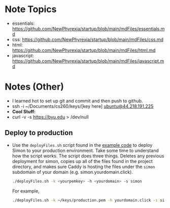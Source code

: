 # Note Topics
* essentials: https://github.com/NewPhyrexia/startup/blob/main/mdFiles/essentials.md
* css: https://github.com/NewPhyrexia/startup/blob/main/mdFiles/css.md
* html: https://github.com/NewPhyrexia/startup/blob/main/mdFiles/html.md
* javascript: https://github.com/NewPhyrexia/startup/blob/main/mdFiles/javascript.md

# Notes (Other)
* I learned hot to set up git and commit and then push to github.
* ssh -i ~/Documents/cs260/keys/[key here] ubuntu@44.218.191.225
* **Cool Stuff:**
* curl -v -s https://byu.edu > /dev/null

## Deploy to production

- Use the `deployFiles.sh` script found in the [example code](https://github.com/webprogramming260/simon-html/blob/main/deployFiles.sh) to deploy Simon to your production environment. Take some time to understand how the script works. The script does three things. Deletes any previous deployment for simon, copies up all of the files found in the project directory, and makes sure Caddy is hosting the files under the `simon` subdomain of your domain (e.g. simon.yourdomain.click).

  ```sh
  ./deployFiles.sh -k <yourpemkey> -h <yourdomain> -s simon
  ```

  For example,

  ```sh
  ./deployFiles.sh -k ~/keys/production.pem -h yourdomain.click -s simon
  ```


